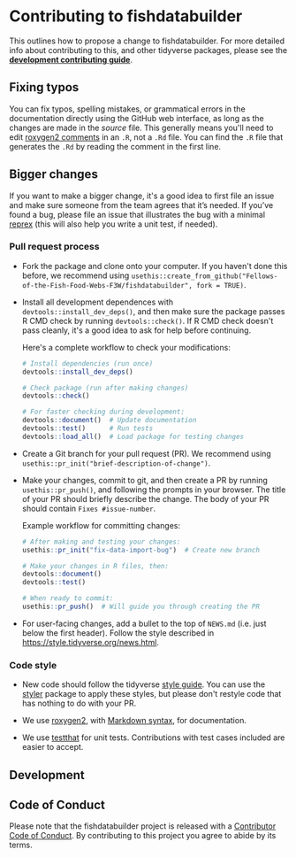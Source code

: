 # Contributing to fishdatabuilder

This outlines how to propose a change to fishdatabuilder.
For more detailed info about contributing to this, and other tidyverse packages, please see the
[**development contributing guide**](https://rstd.io/tidy-contrib).

## Fixing typos

You can fix typos, spelling mistakes, or grammatical errors in the documentation directly using the GitHub web interface, as long as the changes are made in the _source_ file.
This generally means you'll need to edit [roxygen2 comments](https://roxygen2.r-lib.org/articles/roxygen2.html) in an `.R`, not a `.Rd` file.
You can find the `.R` file that generates the `.Rd` by reading the comment in the first line.

## Bigger changes

If you want to make a bigger change, it's a good idea to first file an issue and make sure someone from the team agrees that it’s needed.
If you’ve found a bug, please file an issue that illustrates the bug with a minimal
[reprex](https://www.tidyverse.org/help/#reprex) (this will also help you write a unit test, if needed).

### Pull request process

* Fork the package and clone onto your computer. If you haven't done this before, we recommend using `usethis::create_from_github("Fellows-of-the-Fish-Food-Webs-F3W/fishdatabuilder", fork = TRUE)`.

* Install all development dependences with `devtools::install_dev_deps()`, and then make sure the package passes R CMD check by running `devtools::check()`.
    If R CMD check doesn't pass cleanly, it's a good idea to ask for help before continuing.

    Here's a complete workflow to check your modifications:

    ```r
    # Install dependencies (run once)
    devtools::install_dev_deps()

    # Check package (run after making changes)
    devtools::check()
    
    # For faster checking during development:
    devtools::document()  # Update documentation
    devtools::test()      # Run tests
    devtools::load_all()  # Load package for testing changes
    ```

* Create a Git branch for your pull request (PR). We recommend using `usethis::pr_init("brief-description-of-change")`.

* Make your changes, commit to git, and then create a PR by running `usethis::pr_push()`, and following the prompts in your browser.
    The title of your PR should briefly describe the change.
    The body of your PR should contain `Fixes #issue-number`.

    Example workflow for committing changes:

    ```r
    # After making and testing your changes:
    usethis::pr_init("fix-data-import-bug")  # Create new branch
    
    # Make your changes in R files, then:
    devtools::document()
    devtools::test()
    
    # When ready to commit:
    usethis::pr_push()  # Will guide you through creating the PR
    ```

* For user-facing changes, add a bullet to the top of `NEWS.md` (i.e. just below the first header). Follow the style described in <https://style.tidyverse.org/news.html>.

### Code style

* New code should follow the tidyverse [style guide](https://style.tidyverse.org).
    You can use the [styler](https://CRAN.R-project.org/package=styler) package to apply these styles, but please don't restyle code that has nothing to do with your PR.  

* We use [roxygen2](https://cran.r-project.org/package=roxygen2), with [Markdown syntax](https://cran.r-project.org/web/packages/roxygen2/vignettes/rd-formatting.html), for documentation.  

* We use [testthat](https://cran.r-project.org/package=testthat) for unit tests.
   Contributions with test cases included are easier to accept.  

## Development

## Code of Conduct

Please note that the fishdatabuilder project is released with a
[Contributor Code of Conduct](CODE_OF_CONDUCT.md). By contributing to this
project you agree to abide by its terms.
